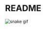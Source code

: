 # README



![snake gif](https://github.com/redwan528/redwan528/blob/output/github-contribution-grid-snake.svg)

